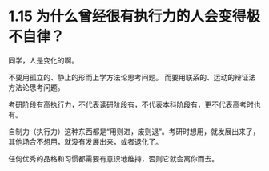 # 1.15 为什么曾经很有执行力的人会变得极不自律？

同学，人是变化的啊。

不要用孤立的、静止的形而上学方法论思考问题。 而要用联系的、运动的辩证法方法论思考问题。

考研阶段有高执行力，不代表读研阶段有，不代表本科阶段有，更不代表高考时也有。

自制力（执行力）这种东西都是“用则进，废则退”。考研时想用，就发展出来了，其他场合不想用，就没有发展出来，或者退化了。

任何优秀的品格和习惯都需要有意识地维持，否则它就会离你而去。

